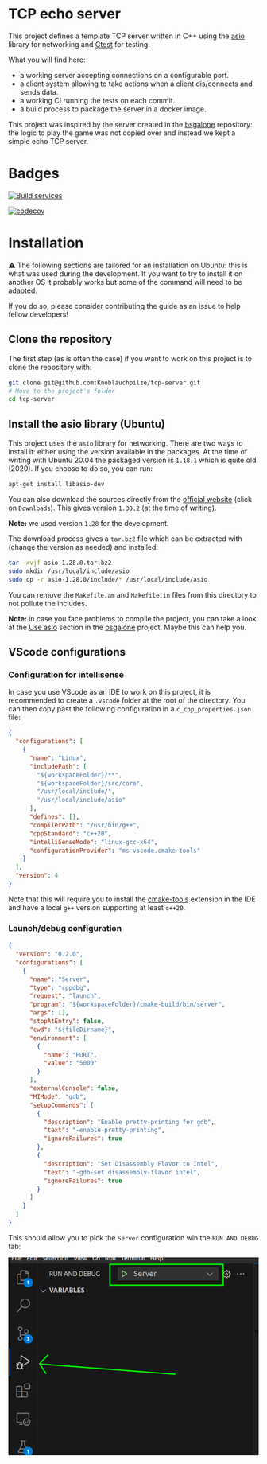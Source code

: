 # TCP echo server

This project defines a template TCP server written in C++ using the [asio](https://think-async.com/Asio/) library for networking and [Gtest](https://github.com/google/googletest) for testing.

What you will find here:

- a working server accepting connections on a configurable port.
- a client system allowing to take actions when a client dis/connects and sends data.
- a working CI running the tests on each commit.
- a build process to package the server in a docker image.

This project was inspired by the server created in the [bsgalone](https://github.com/Knoblauchpilze/bsgalone) repository: the logic to play the game was not copied over and instead we kept a simple echo TCP server.

# Badges

[![Build services](https://github.com/Knoblauchpilze/tcp-server/actions/workflows/build-and-push.yml/badge.svg)](https://github.com/Knoblauchpilze/tcp-server/actions/workflows/build-and-push.yml)

[![codecov](https://codecov.io/gh/Knoblauchpilze/tcp-server/graph/badge.svg?token=UZQOYDWZJ6)](https://codecov.io/gh/Knoblauchpilze/tcp-server)

# Installation

⚠️ The following sections are tailored for an installation on Ubuntu: this is what was used during the development. If you want to try to install it on another OS it probably works but some of the command will need to be adapted.

If you do so, please consider contributing the guide as an issue to help fellow developers!

## Clone the repository

The first step (as is often the case) if you want to work on this project is to clone the repository with:

```bash
git clone git@github.com:Knoblauchpilze/tcp-server.git
# Move to the project's folder
cd tcp-server
```

## Install the asio library (Ubuntu)

This project uses the `asio` library for networking. There are two ways to install it: either using the version available in the packages. At the time of writing with Ubuntu 20.04 the packaged version is `1.18.1` which is quite old (2020). If you choose to do so, you can run:

```bash
apt-get install libasio-dev
```

You can also download the sources directly from the [official website](https://think-async.com/Asio/) (click on `Downloads`). This gives version `1.30.2` (at the time of writing).

**Note:** we used version `1.28` for the development.

The download process gives a `tar.bz2` file which can be extracted with (change the version as needed) and installed:

```bash
tar -xvjf asio-1.28.0.tar.bz2
sudo mkdir /usr/local/include/asio
sudo cp -r asio-1.28.0/include/* /usr/local/include/asio
```

You can remove the `Makefile.am` and `Makefile.in` files from this directory to not pollute the includes.

**Note:** in case you face problems to compile the project, you can take a look at the [Use asio](https://github.com/Knoblauchpilze/bsgalone?tab=readme-ov-file#use-the-library-in-the-project) section in the [bsgalone](https://github.com/Knoblauchpilze/bsgalone) project. Maybe this can help you.

## VScode configurations

### Configuration for intellisense

In case you use VScode as an IDE to work on this project, it is recommended to create a `.vscode` folder at the root of the directory. You can then copy past the following configuration in a `c_cpp_properties.json` file:

```json
{
  "configurations": [
    {
      "name": "Linux",
      "includePath": [
        "${workspaceFolder}/**",
        "${workspaceFolder}/src/core",
        "/usr/local/include/",
        "/usr/local/include/asio"
      ],
      "defines": [],
      "compilerPath": "/usr/bin/g++",
      "cppStandard": "c++20",
      "intelliSenseMode": "linux-gcc-x64",
      "configurationProvider": "ms-vscode.cmake-tools"
    }
  ],
  "version": 4
}
```

Note that this will require you to install the [cmake-tools](https://marketplace.visualstudio.com/items?itemName=ms-vscode.cmake-tools) extension in the IDE and have a local `g++` version supporting at least `c++20`.

### Launch/debug configuration

```json
{
  "version": "0.2.0",
  "configurations": [
    {
      "name": "Server",
      "type": "cppdbg",
      "request": "launch",
      "program": "${workspaceFolder}/cmake-build/bin/server",
      "args": [],
      "stopAtEntry": false,
      "cwd": "${fileDirname}",
      "environment": [
        {
          "name": "PORT",
          "value": "5000"
        }
      ],
      "externalConsole": false,
      "MIMode": "gdb",
      "setupCommands": [
        {
          "description": "Enable pretty-printing for gdb",
          "text": "-enable-pretty-printing",
          "ignoreFailures": true
        },
        {
          "description": "Set Disassembly Flavor to Intel",
          "text": "-gdb-set disassembly-flavor intel",
          "ignoreFailures": true
        }
      ]
    }
  ]
}
```

This should allow you to pick the `Server` configuration win the `RUN AND DEBUG` tab:

![Launch config](resources/launch-config.png)
